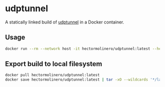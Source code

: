 # udptunnel

A statically linked build of [udptunnel](https://github.com/hectorm/udptunnel) in a Docker container.

## Usage
```sh
docker run --rm --network host -it hectormolinero/udptunnel:latest --help
```

## Export build to local filesystem
```sh
docker pull hectormolinero/udptunnel:latest
docker save hectormolinero/udptunnel:latest | tar -xO --wildcards '*/layer.tar' | tar -xi udptunnel
```
